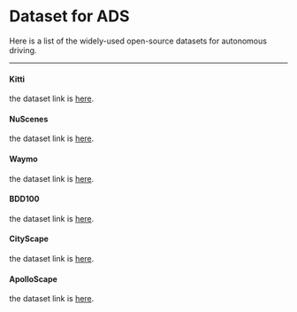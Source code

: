 # Dataset for ADS

Here is a list of the widely-used open-source datasets for autonomous driving.

---
#### Kitti
the dataset link is [here](https://www.cvlibs.net/datasets/kitti/index.php).

#### NuScenes
the dataset link is [here](https://www.nuscenes.org/nuscenes#overview).

#### Waymo
the dataset link is [here](https://waymo.com/open/).

#### BDD100
the dataset link is [here](https://bdd-data.berkeley.edu/index.html).

#### CityScape
the dataset link is [here](https://www.cityscapes-dataset.com/).

#### ApolloScape
the dataset link is [here](https://apolloscape.auto/).




